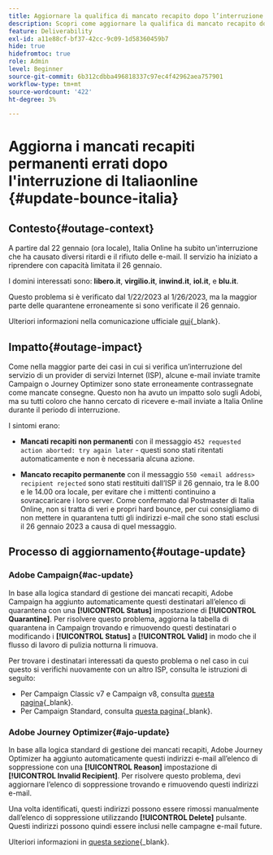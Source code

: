 ```yaml
---
title: Aggiornare la qualifica di mancato recapito dopo l’interruzione di Italia Online
description: Scopri come aggiornare la qualifica di mancato recapito dopo l’interruzione di Italia Online
feature: Deliverability
exl-id: a11e88cf-bf37-42cc-9c09-1d58360459b7
hide: true
hidefromtoc: true
role: Admin
level: Beginner
source-git-commit: 6b312cdbba496818337c97ec4f42962aea757901
workflow-type: tm+mt
source-wordcount: '422'
ht-degree: 3%

---
```


# Aggiorna i mancati recapiti permanenti errati dopo l&#39;interruzione di Italiaonline {#update-bounce-italia}

## Contesto{#outage-context}

A partire dal 22 gennaio (ora locale), Italia Online ha subito un&#39;interruzione che ha causato diversi ritardi e il rifiuto delle e-mail. Il servizio ha iniziato a riprendere con capacità limitata il 26 gennaio.

I domini interessati sono: **libero.it**, **virgilio.it**, **inwind.it**, **iol.it**, e **blu.it**.

Questo problema si è verificato dal 1/22/2023 al 1/26/2023, ma la maggior parte delle quarantene erroneamente si sono verificate il 26 gennaio.

Ulteriori informazioni nella comunicazione ufficiale [qui](https://tecnologia.libero.it/avviato-il-ritorno-online-di-libero-mail-e-virgilio-mail-66832){_blank}.


## Impatto{#outage-impact}

Come nella maggior parte dei casi in cui si verifica un’interruzione del servizio di un provider di servizi Internet (ISP), alcune e-mail inviate tramite Campaign o Journey Optimizer sono state erroneamente contrassegnate come mancate consegne. Questo non ha avuto un impatto solo sugli Adobi, ma su tutti coloro che hanno cercato di ricevere e-mail inviate a Italia Online durante il periodo di interruzione.

I sintomi erano:

* **Mancati recapiti non permanenti** con il messaggio `452 requested action aborted: try again later` - questi sono stati ritentati automaticamente e non è necessaria alcuna azione.

* **Mancato recapito permanente** con il messaggio `550 <email address> recipient rejected` sono stati restituiti dall’ISP il 26 gennaio, tra le 8.00 e le 14.00 ora locale, per evitare che i mittenti continuino a sovraccaricare i loro server. Come confermato dal Postmaster di Italia Online, non si tratta di veri e propri hard bounce, per cui consigliamo di non mettere in quarantena tutti gli indirizzi e-mail che sono stati esclusi il 26 gennaio 2023 a causa di quel messaggio.

## Processo di aggiornamento{#outage-update}

### Adobe Campaign{#ac-update}

In base alla logica standard di gestione dei mancati recapiti, Adobe Campaign ha aggiunto automaticamente questi destinatari all’elenco di quarantena con una **[!UICONTROL Status]** impostazione di **[!UICONTROL Quarantine]**. Per risolvere questo problema, aggiorna la tabella di quarantena in Campaign trovando e rimuovendo questi destinatari o modificando i **[!UICONTROL Status]** a **[!UICONTROL Valid]** in modo che il flusso di lavoro di pulizia notturna li rimuova.

Per trovare i destinatari interessati da questo problema o nel caso in cui questo si verifichi nuovamente con un altro ISP, consulta le istruzioni di seguito:

* Per Campaign Classic v7 e Campaign v8, consulta [questa pagina](https://experienceleague.adobe.com/docs/campaign-classic/using/sending-messages/monitoring-deliveries/understanding-quarantine-management.html?lang=en#unquarantine-bulk){_blank}.
* Per Campaign Standard, consulta [questa pagina](https://experienceleague.adobe.com/docs/campaign-standard/using/testing-and-sending/monitoring-messages/understanding-quarantine-management.html?lang=en#unquarantine-bulk){_blank}.

### Adobe Journey Optimizer{#ajo-update}

In base alla logica standard di gestione dei mancati recapiti, Adobe Journey Optimizer ha aggiunto automaticamente questi indirizzi e-mail all’elenco di soppressione con una **[!UICONTROL Reason]** impostazione di **[!UICONTROL Invalid Recipient]**. Per risolvere questo problema, devi aggiornare l’elenco di soppressione trovando e rimuovendo questi indirizzi e-mail.

Una volta identificati, questi indirizzi possono essere rimossi manualmente dall’elenco di soppressione utilizzando **[!UICONTROL Delete]** pulsante. Questi indirizzi possono quindi essere inclusi nelle campagne e-mail future.

Ulteriori informazioni in [questa sezione](https://experienceleague.adobe.com/docs/journey-optimizer/using/configuration/monitor-reputation/manage-suppression-list.html#remove-from-suppression-list){_blank}.

